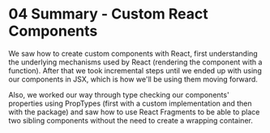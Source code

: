 # 04 Summary - Custom React Components

We saw how to create custom components with React, first understanding the
underlying mechanisms used by React (rendering the component with a function).
After that we took incremental steps until we ended up with using our
components in JSX, which is how we'll be using them moving forward.

Also, we worked our way through type checking our components' properties
using PropTypes (first with a custom implementation and then with the package)
and saw how to use React Fragments to be able to place two sibling components
without the need to create a wrapping container.
